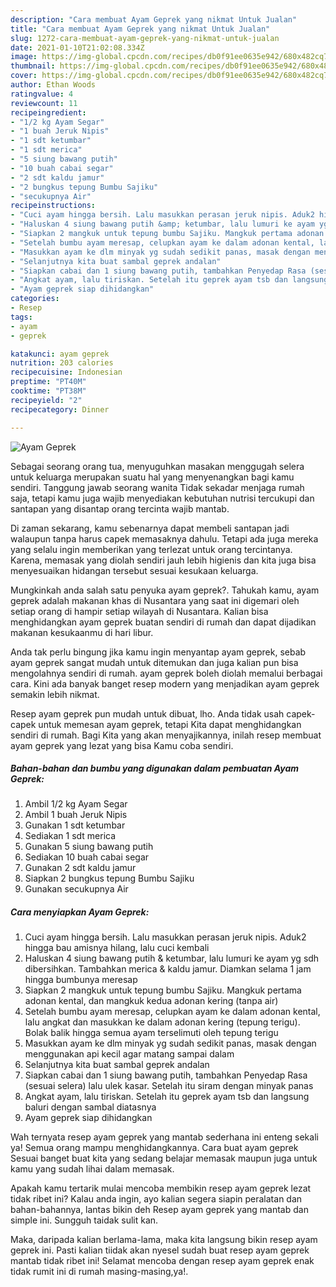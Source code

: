 ```yaml
---
description: "Cara membuat Ayam Geprek yang nikmat Untuk Jualan"
title: "Cara membuat Ayam Geprek yang nikmat Untuk Jualan"
slug: 1272-cara-membuat-ayam-geprek-yang-nikmat-untuk-jualan
date: 2021-01-10T21:02:08.334Z
image: https://img-global.cpcdn.com/recipes/db0f91ee0635e942/680x482cq70/ayam-geprek-foto-resep-utama.jpg
thumbnail: https://img-global.cpcdn.com/recipes/db0f91ee0635e942/680x482cq70/ayam-geprek-foto-resep-utama.jpg
cover: https://img-global.cpcdn.com/recipes/db0f91ee0635e942/680x482cq70/ayam-geprek-foto-resep-utama.jpg
author: Ethan Woods
ratingvalue: 4
reviewcount: 11
recipeingredient:
- "1/2 kg Ayam Segar"
- "1 buah Jeruk Nipis"
- "1 sdt ketumbar"
- "1 sdt merica"
- "5 siung bawang putih"
- "10 buah cabai segar"
- "2 sdt kaldu jamur"
- "2 bungkus tepung Bumbu Sajiku"
- "secukupnya Air"
recipeinstructions:
- "Cuci ayam hingga bersih. Lalu masukkan perasan jeruk nipis. Aduk2 hingga bau amisnya hilang, lalu cuci kembali"
- "Haluskan 4 siung bawang putih &amp; ketumbar, lalu lumuri ke ayam yg sdh dibersihkan. Tambahkan merica &amp; kaldu jamur. Diamkan selama 1 jam hingga bumbunya meresap"
- "Siapkan 2 mangkuk untuk tepung bumbu Sajiku. Mangkuk pertama adonan kental, dan mangkuk kedua adonan kering (tanpa air)"
- "Setelah bumbu ayam meresap, celupkan ayam ke dalam adonan kental, lalu angkat dan masukkan ke dalam adonan kering (tepung terigu). Bolak balik hingga semua ayam terselimuti oleh tepung terigu"
- "Masukkan ayam ke dlm minyak yg sudah sedikit panas, masak dengan menggunakan api kecil agar matang sampai dalam"
- "Selanjutnya kita buat sambal geprek andalan"
- "Siapkan cabai dan 1 siung bawang putih, tambahkan Penyedap Rasa (sesuai selera) lalu ulek kasar. Setelah itu siram dengan minyak panas"
- "Angkat ayam, lalu tiriskan. Setelah itu geprek ayam tsb dan langsung baluri dengan sambal diatasnya"
- "Ayam geprek siap dihidangkan"
categories:
- Resep
tags:
- ayam
- geprek

katakunci: ayam geprek 
nutrition: 203 calories
recipecuisine: Indonesian
preptime: "PT40M"
cooktime: "PT38M"
recipeyield: "2"
recipecategory: Dinner

---
```



![Ayam Geprek](https://img-global.cpcdn.com/recipes/db0f91ee0635e942/680x482cq70/ayam-geprek-foto-resep-utama.jpg)

Sebagai seorang orang tua, menyuguhkan masakan menggugah selera untuk keluarga merupakan suatu hal yang menyenangkan bagi kamu sendiri. Tanggung jawab seorang  wanita Tidak sekadar menjaga rumah saja, tetapi kamu juga wajib menyediakan kebutuhan nutrisi tercukupi dan santapan yang disantap orang tercinta wajib mantab.

Di zaman  sekarang, kamu sebenarnya dapat membeli santapan jadi walaupun tanpa harus capek memasaknya dahulu. Tetapi ada juga mereka yang selalu ingin memberikan yang terlezat untuk orang tercintanya. Karena, memasak yang diolah sendiri jauh lebih higienis dan kita juga bisa menyesuaikan hidangan tersebut sesuai kesukaan keluarga. 



Mungkinkah anda salah satu penyuka ayam geprek?. Tahukah kamu, ayam geprek adalah makanan khas di Nusantara yang saat ini digemari oleh setiap orang di hampir setiap wilayah di Nusantara. Kalian bisa menghidangkan ayam geprek buatan sendiri di rumah dan dapat dijadikan makanan kesukaanmu di hari libur.

Anda tak perlu bingung jika kamu ingin menyantap ayam geprek, sebab ayam geprek sangat mudah untuk ditemukan dan juga kalian pun bisa mengolahnya sendiri di rumah. ayam geprek boleh diolah memalui berbagai cara. Kini ada banyak banget resep modern yang menjadikan ayam geprek semakin lebih nikmat.

Resep ayam geprek pun mudah untuk dibuat, lho. Anda tidak usah capek-capek untuk memesan ayam geprek, tetapi Kita dapat menghidangkan sendiri di rumah. Bagi Kita yang akan menyajikannya, inilah resep membuat ayam geprek yang lezat yang bisa Kamu coba sendiri.

<!--inarticleads1-->

##### Bahan-bahan dan bumbu yang digunakan dalam pembuatan Ayam Geprek:

1. Ambil 1/2 kg Ayam Segar
1. Ambil 1 buah Jeruk Nipis
1. Gunakan 1 sdt ketumbar
1. Sediakan 1 sdt merica
1. Gunakan 5 siung bawang putih
1. Sediakan 10 buah cabai segar
1. Gunakan 2 sdt kaldu jamur
1. Siapkan 2 bungkus tepung Bumbu Sajiku
1. Gunakan secukupnya Air




<!--inarticleads2-->

##### Cara menyiapkan Ayam Geprek:

1. Cuci ayam hingga bersih. Lalu masukkan perasan jeruk nipis. Aduk2 hingga bau amisnya hilang, lalu cuci kembali
1. Haluskan 4 siung bawang putih &amp; ketumbar, lalu lumuri ke ayam yg sdh dibersihkan. Tambahkan merica &amp; kaldu jamur. Diamkan selama 1 jam hingga bumbunya meresap
1. Siapkan 2 mangkuk untuk tepung bumbu Sajiku. Mangkuk pertama adonan kental, dan mangkuk kedua adonan kering (tanpa air)
1. Setelah bumbu ayam meresap, celupkan ayam ke dalam adonan kental, lalu angkat dan masukkan ke dalam adonan kering (tepung terigu). Bolak balik hingga semua ayam terselimuti oleh tepung terigu
1. Masukkan ayam ke dlm minyak yg sudah sedikit panas, masak dengan menggunakan api kecil agar matang sampai dalam
1. Selanjutnya kita buat sambal geprek andalan
1. Siapkan cabai dan 1 siung bawang putih, tambahkan Penyedap Rasa (sesuai selera) lalu ulek kasar. Setelah itu siram dengan minyak panas
1. Angkat ayam, lalu tiriskan. Setelah itu geprek ayam tsb dan langsung baluri dengan sambal diatasnya
1. Ayam geprek siap dihidangkan




Wah ternyata resep ayam geprek yang mantab sederhana ini enteng sekali ya! Semua orang mampu menghidangkannya. Cara buat ayam geprek Sesuai banget buat kita yang sedang belajar memasak maupun juga untuk kamu yang sudah lihai dalam memasak.

Apakah kamu tertarik mulai mencoba membikin resep ayam geprek lezat tidak ribet ini? Kalau anda ingin, ayo kalian segera siapin peralatan dan bahan-bahannya, lantas bikin deh Resep ayam geprek yang mantab dan simple ini. Sungguh taidak sulit kan. 

Maka, daripada kalian berlama-lama, maka kita langsung bikin resep ayam geprek ini. Pasti kalian tiidak akan nyesel sudah buat resep ayam geprek mantab tidak ribet ini! Selamat mencoba dengan resep ayam geprek enak tidak rumit ini di rumah masing-masing,ya!.

